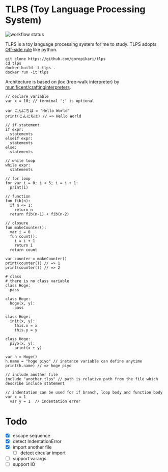 # TLPS (Toy Language Processing System)

![workflow status](https://github.com/goropikari/tlps/actions/workflows/go.yml/badge.svg)

TLPS is a toy language processing system for me to study.
TLPS adopts [Off-side rule](https://en.wikipedia.org/wiki/Off-side_rule) like python.



```
git clone https://github.com/goropikari/tlps
cd tlps
docker build -t tlps .
docker run -it tlps
```

Architecture is based on jlox (tree-walk interpreter) by [munificent/craftinginterpreters](https://github.com/munificent/craftinginterpreters).


```
// declare variable
var x = 10; // terminal ';' is optional

var こんにちは = "Hello World"
print(こんにちは) // => Hello World

// if statement
if expr:
  statements
elseif expr:
  statements
else:
  statements

// while loop
while expr:
  statements

// for loop
for var i = 0; i < 5; i = i + 1:
  print(i)

// function
fun fib(n):
  if n <= 1:
    return n
  return fib(n-1) + fib(n-2)

// closure
fun makeCounter():
  var i = 0
  fun count():
    i = i + 1
    return i
  return count

var counter = makeCounter()
print(counter()) // => 1
print(counter()) // => 2

# class
# there is no class variable
class Hoge:
  pass

class Hoge:
  hoge(x, y):
    pass

class Hoge:
  init(x, y):
    this.x = x
    this.y = y

class Hoge:
  piyo(x, y):
    print(x + y)

var h = Hoge()
h.name = "hoge piyo" // instance variable can define anytime
print(h.name) // => hoge piyo

// include another file
include "another.tlps" // path is relative path from the file which describe include statement

// indentation can be used for if branch, loop body and function body
var x = 1
  var y = 1  // indentation error
```

# Todo

- [x] escape sequence
- [x] detect IndentationError
- [x] import another file
  - [ ] detect circular import
- [ ] support varargs
- [ ] support IO
